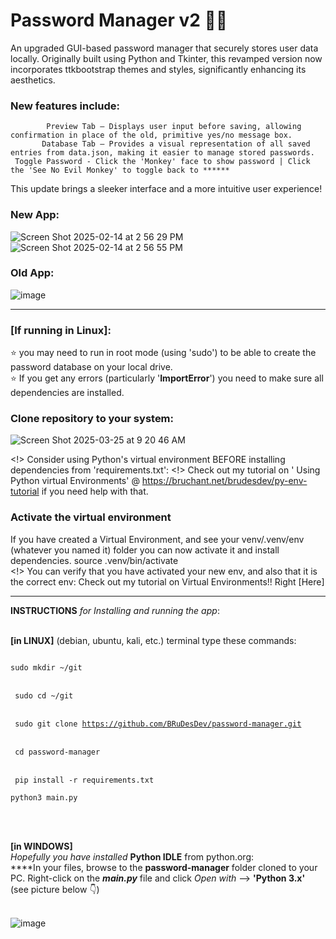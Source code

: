 # Password Manager v2 🤫🔐

An upgraded GUI-based password manager that securely stores user data locally. Originally built using Python and Tkinter, this revamped version now incorporates ttkbootstrap themes and styles, significantly enhancing its aesthetics.

### New features include:
	
     	    Preview Tab – Displays user input before saving, allowing confirmation in place of the old, primitive yes/no message box.     		
    	   Database Tab – Provides a visual representation of all saved entries from data.json, making it easier to manage stored passwords.
	 Toggle Password - Click the 'Monkey' face to show password | Click the 'See No Evil Monkey' to toggle back to ******

This update brings a sleeker interface and a more intuitive user experience! <br>

### New App:
![Screen Shot 2025-02-14 at 2 56 29 PM](https://github.com/user-attachments/assets/08822b6a-6ef3-4c38-a7f1-bdb5533fa99f)
![Screen Shot 2025-02-14 at 2 56 55 PM](https://github.com/user-attachments/assets/80b47154-20eb-4b36-b72c-74d70097e597)


### Old App: 
![image](https://user-images.githubusercontent.com/103232802/162845696-a1cf63d8-128a-4d3d-a714-32e50d6834f9.png)
__________________________________________________________________________________________

### [If running in Linux]:
⭐ you may need to run in root mode (using 'sudo') to be able to create the password database on your local drive.<br>
⭐ If you get any errors (particularly '**ImportError**') you need to make sure all dependencies are installed.<br> 

### Clone repository to your system:
![Screen Shot 2025-03-25 at 9 20 46 AM](https://github.com/user-attachments/assets/e910153b-4393-499d-ae34-f02a100a2f61)

<!> Consider using Python's virtual environment BEFORE installing dependencies from 'requirements.txt':
<!> Check out my tutorial on ' Using Python virtual Environments' @ https://bruchant.net/brudesdev/py-env-tutorial if you need help with that.

### Activate the virtual environment<br>
If you have created a Virtual Environment, and see your venv/.venv/env (whatever you named it) folder 
you can now activate it and install dependencies. 
	source .venv/bin/activate <br>
<tab><tab><!> You can verify that you have activated your new env, and also that it is the correct env: 
	Check out my tutorial on Virtual Environments!! Right [Here]
___________________________________________________________________________________

**INSTRUCTIONS** _for Installing and running the app_:<br><br>
	
**[in LINUX]** (debian, ubuntu, kali, etc.) terminal type these commands:<br>
<code>	
sudo mkdir ~/git      
</code><br>
<code>
sudo cd ~/git       
</code><br>
<code>
sudo git clone https://github.com/BRuDesDev/password-manager.git      
</code><br>
<code>
cd password-manager       
</code><br>
<code>
pip install -r requirements.txt
</code><br>
<code>
python3 main.py				
</code><br><br>
	
<t>**[in WINDOWS]**<br>
_Hopefully you have installed_ **Python IDLE** from python.org:<br>
<t>****In your files, browse to the **password-manager** folder cloned to your PC. Right-click on the **_main.py_** file and click _Open with_ --> **'Python 3.x'**<br>(see picture below 👇)<br><br>

![image](https://user-images.githubusercontent.com/103232802/162651068-e27cfe0a-de9e-4b76-9c30-e8b4c229c6dd.png)
